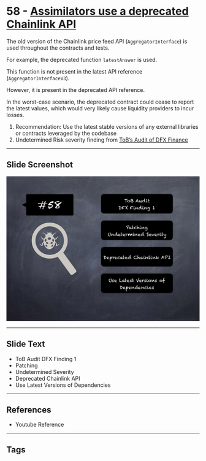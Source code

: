 
# 58 - [Assimilators use a deprecated Chainlink API](./Assimilators%20use%20a%20deprecated%20Chainlink%20API.md)

The old version of the Chainlink price feed API (`AggregatorInterface`) is used throughout the contracts and tests. 

For example, the deprecated function `latestAnswer` is used.

This function is not present in the latest API reference (`AggregatorInterfaceV3`). 

However, it is present in the deprecated API reference. 

In the worst-case scenario, the deprecated contract could cease to report the latest values, which would very likely cause liquidity providers to incur losses.

1. Recommendation: Use the latest stable versions of any external libraries or contracts leveraged by the codebase
2. Undetermined Risk severity finding from [ToB’s Audit of DFX Finance](https://github.com/dfx-finance/protocol/blob/main/audits/2021-05-03-Trail_of_Bits.pdf)
___
## Slide Screenshot
![058.png](../../images/7.%20Audit%20Findings%20101/058.png)
___
## Slide Text
- ToB Audit DFX Finding 1
- Patching
- Undetermined Severity
- Deprecated Chainlink API
- Use Latest Versions of Dependencies
___
## References
- Youtube Reference
___
## Tags
